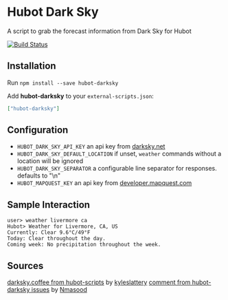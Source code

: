 # Hubot Dark Sky

A script to grab the forecast information from Dark Sky for Hubot

[![Build Status](https://travis-ci.org/hubot-scripts/hubot-darksky.png)](https://travis-ci.org/hubot-scripts/hubot-darksky)

## Installation

Run `npm install --save hubot-darksky`

Add **hubot-darksky** to your `external-scripts.json`:

```json
["hubot-darksky"]
```

## Configuration
- `HUBOT_DARK_SKY_API_KEY` an api key from [darksky.net](https://darksky.net/dev)
- `HUBOT_DARK_SKY_DEFAULT_LOCATION` if unset, `weather` commands without a location will be ignored
- `HUBOT_DARK_SKY_SEPARATOR` a configurable line separator for responses.  defaults to "\n"
- `HUBOT_MAPQUEST_KEY` an api key from [developer.mapquest.com](https://developer.mapquest.com)

## Sample Interaction
```
user> weather livermore ca
Hubot> ​Weather for Livermore, CA, US
Currently: Clear 9.6°C/49°F
Today: Clear throughout the day.
Coming week: No precipitation throughout the week.
```

## Sources
[darksky.coffee from hubot-scripts](https://github.com/github/hubot-scripts/blob/master/src/scripts/darksky.coffee) by [kyleslattery](https://github.com/kyleslattery)
[comment from hubot-darksky issues](https://github.com/hubot-scripts/hubot-darksky/issues/6#issuecomment-564621223) by [Nmasood](https://github.com/Nmasood)
